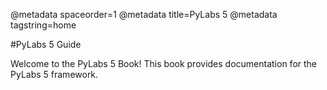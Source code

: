@metadata spaceorder=1
@metadata title=PyLabs 5
@metadata tagstring=home


#PyLabs 5 Guide

Welcome to the PyLabs 5 Book! This book provides documentation for the PyLabs 5 framework.


